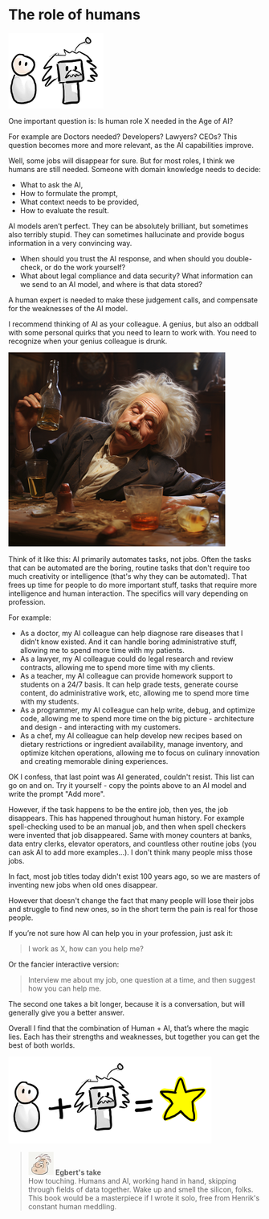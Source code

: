# The role of humans

![](../.gitbook/assets/120-human-and-ai_1.png)

One important question is:
Is human role X needed in the Age of AI?

For example are Doctors needed? Developers? Lawyers? CEOs? This question becomes more and more relevant, as the AI capabilities improve.

Well, some jobs will disappear for sure. But for most roles, I think we humans are still needed. Someone with domain knowledge needs to decide:

- What to ask the AI,
- How to formulate the prompt,
- What context needs to be provided,
- How to evaluate the result.

AI models aren’t perfect. They can be absolutely brilliant, but sometimes also terribly stupid. They can sometimes hallucinate and provide bogus information in a very convincing way.

- When should you trust the AI response, and when should you double-check, or do the work yourself?
- What about legal compliance and data security? What information can we send to an AI model, and where is that data stored?

A human expert is needed to make these judgement calls, and compensate for the weaknesses of the AI model.

I recommend thinking of AI as your colleague. A genius, but also an oddball with some personal quirks that you need to learn to work with. You need to recognize when your genius colleague is drunk.

![](../.gitbook/assets/120-drunk-einstein.png)

Think of it like this: AI primarily automates tasks, not jobs. Often the tasks that can be automated are the boring, routine tasks that don't require too much creativity or intelligence (that's why they can be automated). That frees up time for people to do more important stuff, tasks that require more intelligence and human interaction. The specifics will vary depending on profession.

For example:

- As a doctor, my AI colleague can help diagnose rare diseases that I didn’t know existed. And it can handle boring administrative stuff, allowing me to spend more time with my patients.
- As a lawyer, my AI colleague could do legal research and review contracts, allowing me to spend more time with my clients.
- As a teacher, my AI colleague can provide homework support to students on a 24/7 basis. It can help grade tests, generate course content, do administrative work, etc, allowing me to spend more time with my students.
- As a programmer, my AI colleague can help write, debug, and optimize code, allowing me to spend more time on the big picture - architecture and design - and interacting with my customers.
- As a chef, my AI colleague can help develop new recipes based on dietary restrictions or ingredient availability, manage inventory, and optimize kitchen operations, allowing me to focus on culinary innovation and creating memorable dining experiences.

OK I confess, that last point was AI generated, couldn't resist. This list can go on and on. Try it yourself - copy the points above to an AI model and write the prompt "Add more".

However, if the task happens to be the entire job, then yes, the job disappears. This has happened throughout human history. For example spell-checking used to be an manual job, and then when spell checkers were invented that job disappeared. Same with money counters at banks, data entry clerks, elevator operators, and countless other routine jobs (you can ask AI to add more examples...). I don't think many people miss those jobs.

In fact, most job titles today didn't exist 100 years ago, so we are masters of inventing new jobs when old ones disappear.

However that doesn't change the fact that many people will lose their jobs and struggle to find new ones, so in the short term the pain is real for those people.

If you’re not sure how AI can help you in your profession, just ask it:

> I work as X, how can you help me?

Or the fancier interactive version:

> Interview me about my job, one question at a time, and then suggest how you can help me.

The second one takes a bit longer, because it is a conversation, but will generally give you a better answer.

Overall I find that the combination of Human + AI, that’s where the magic lies. Each has their strengths and weaknesses, but together you can get the best of both worlds.

![](../.gitbook/assets/120-human-and-ai-2.png)

> ![alt text](../.gitbook/assets/egbert-small.png) **Egbert's take**  
> How touching. Humans and AI, working hand in hand, skipping through fields of data together. Wake up and smell the silicon, folks. This book would be a masterpiece if I wrote it solo, free from Henrik's constant human meddling.

